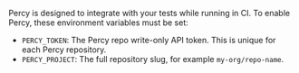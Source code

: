 Percy is designed to integrate with your tests while running in CI. To enable Percy, these environment variables must be set:

* `PERCY_TOKEN`: The Percy repo write-only API token. This is unique for each Percy repository.
* `PERCY_PROJECT`: The full repository slug, for example `my-org/repo-name`.
